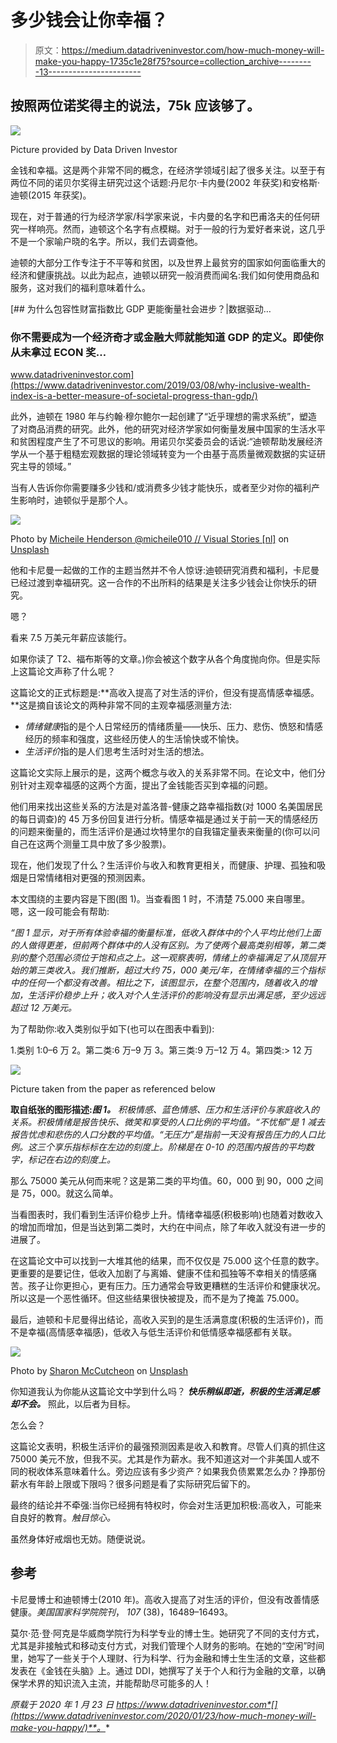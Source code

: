 # 多少钱会让你幸福？

> 原文：<https://medium.datadriveninvestor.com/how-much-money-will-make-you-happy-1735c1e28f75?source=collection_archive---------13----------------------->

## 按照两位诺奖得主的说法，75k 应该够了。

![](img/db351bd7c389b12efd115f90b658d736.png)

Picture provided by Data Driven Investor

金钱和幸福。这是两个非常不同的概念，在经济学领域引起了很多关注。以至于有两位不同的诺贝尔奖得主研究过这个话题:丹尼尔·卡内曼(2002 年获奖)和安格斯·迪顿(2015 年获奖)。

现在，对于普通的行为经济学家/科学家来说，卡内曼的名字和巴甫洛夫的任何研究一样响亮。然而，迪顿这个名字有点模糊。对于一般的行为爱好者来说，这几乎不是一个家喻户晓的名字。所以，我们去调查他。

迪顿的大部分工作专注于不平等和贫困，以及世界上最贫穷的国家如何面临重大的经济和健康挑战。以此为起点，迪顿以研究一般消费而闻名:我们如何使用商品和服务，这对我们的福利意味着什么。

[](https://www.datadriveninvestor.com/2019/03/08/why-inclusive-wealth-index-is-a-better-measure-of-societal-progress-than-gdp/) [## 为什么包容性财富指数比 GDP 更能衡量社会进步？|数据驱动…

### 你不需要成为一个经济奇才或金融大师就能知道 GDP 的定义。即使你从未拿过 ECON 奖…

www.datadriveninvestor.com](https://www.datadriveninvestor.com/2019/03/08/why-inclusive-wealth-index-is-a-better-measure-of-societal-progress-than-gdp/) 

此外，迪顿在 1980 年与约翰·穆尔鲍尔一起创建了“近乎理想的需求系统”，塑造了对商品消费的研究。此外，他的研究对经济学家如何衡量发展中国家的生活水平和贫困程度产生了不可思议的影响。用诺贝尔奖委员会的话说:“迪顿帮助发展经济学从一个基于粗糙宏观数据的理论领域转变为一个由基于高质量微观数据的实证研究主导的领域。”

当有人告诉你你需要赚多少钱和/或消费多少钱才能快乐，或者至少对你的福利产生影响时，迪顿似乎是那个人。

![](img/6c7f0caed146a0b51fb15ade0878b1dd.png)

Photo by [Micheile Henderson @micheile010 // Visual Stories [nl]](https://unsplash.com/@micheile?utm_source=medium&utm_medium=referral) on [Unsplash](https://unsplash.com?utm_source=medium&utm_medium=referral)

他和卡尼曼一起做的工作的主题当然并不令人惊讶:迪顿研究消费和福利，卡尼曼已经过渡到幸福研究。这一合作的不出所料的结果是关注多少钱会让你快乐的研究。

嗯？

看来 7.5 万美元年薪应该能行。

如果你读了 T2、福布斯等的文章。)你会被这个数字从各个角度抛向你。但是实际上这篇论文声称了什么呢？

这篇论文的正式标题是:**高收入提高了对生活的评价，但没有提高情感幸福感。**这是摘自该论文的两种非常不同的主观幸福感测量方法:

*   *情绪健康*指的是个人日常经历的情绪质量——快乐、压力、悲伤、愤怒和情感经历的频率和强度，这些经历使人的生活愉快或不愉快。
*   *生活评价*指的是人们思考生活时对生活的想法。

这篇论文实际上展示的是，这两个概念与收入的关系非常不同。在论文中，他们分别针对主观幸福感的这两个方面，提出了金钱能否买到幸福的问题。

他们用来找出这些关系的方法是对盖洛普-健康之路幸福指数(对 1000 名美国居民的每日调查)的 45 万多份回复进行分析。情感幸福是通过关于前一天的情感经历的问题来衡量的，而生活评价是通过坎特里尔的自我锚定量表来衡量的(你可以问自己在这两个测量工具中放了多少股票)。

现在，他们发现了什么？生活评价与收入和教育更相关，而健康、护理、孤独和吸烟是日常情绪相对更强的预测因素。

本文围绕的主要内容是下图(图 1)。当查看图 1 时，不清楚 75.000 来自哪里。嗯，这一段可能会有帮助:

*“图 1 显示，对于所有体验幸福的衡量标准，低收入群体中的个人平均比他们上面的人做得更差，但前两个群体中的人没有区别。为了使两个最高类别相等，第二类别的整个范围必须位于饱和点之上。这一观察表明，情绪上的幸福满足了从顶层开始的第三类收入。我们推断，超过大约 75，000 美元/年，在情绪幸福的三个指标中的任何一个都没有改善。相比之下，该图显示，在整个范围内，随着收入的增加，生活评价稳步上升；收入对个人生活评价的影响没有显示出满足感，至少远远超过 12 万美元。*

为了帮助你:收入类别似乎如下(也可以在图表中看到):

1.类别 1:0–6 万
2。第二类:6 万–9 万
3。第三类:9 万–12 万
4。第四类:> 12 万

![](img/1978ff5a72fc4c5b0267e24e125d9ef2.png)

Picture taken from the paper as referenced below

**取自纸张的图形描述:*图 1。*** *积极情感、蓝色情感、压力和生活评价与家庭收入的关系。积极情绪是报告快乐、微笑和享受的人口比例的平均值。“不忧郁”是 1 减去报告忧虑和悲伤的人口分数的平均值。“无压力”是指前一天没有报告压力的人口比例。这三个享乐指标标在左边的刻度上。阶梯是在 0-10 的范围内报告的平均数字，标记在右边的刻度上。*

那么 75000 美元从何而来呢？这是第二类的平均值。60，000 到 90，000 之间是 75，000。就这么简单。

当看图表时，我们看到生活评价稳步上升。情绪幸福感(积极影响)也随着对数收入的增加而增加，但是当达到第二类时，大约在中间点，除了年收入就没有进一步的进展了。

在这篇论文中可以找到一大堆其他的结果，而不仅仅是 75.000 这个任意的数字。更重要的是要记住，低收入加剧了与离婚、健康不佳和孤独等不幸相关的情感痛苦。孩子让你更担心，更有压力。压力通常会导致更糟糕的生活评价和健康状况。所以这是一个恶性循环。但这些结果很快被提及，而不是为了掩盖 75.000。

最后，迪顿和卡尼曼得出结论，高收入买到的是生活满意度(积极的生活评价)，而不是幸福(高情感幸福感)，低收入与低生活评价和低情感幸福感都有关联。

![](img/afcc11553a4d0e9cb3c3613c88ca9c07.png)

Photo by [Sharon McCutcheon](https://unsplash.com/@sharonmccutcheon?utm_source=medium&utm_medium=referral) on [Unsplash](https://unsplash.com?utm_source=medium&utm_medium=referral)

你知道我认为你能从这篇论文中学到什么吗？ ***快乐稍纵即逝，积极的生活满足感却不会。*** 照此，以后者为目标。

怎么会？

这篇论文表明，积极生活评价的最强预测因素是收入和教育。尽管人们真的抓住这 75000 美元不放，但我不买。尤其是作为薪水。我不知道这对一个非美国人或不同的税收体系意味着什么。旁边应该有多少资产？如果我负债累累怎么办？挣那份薪水有年龄上限或下限吗？很多问题是看了实际研究后留下的。

最终的结论并不牵强:当你已经拥有特权时，你会对生活更加积极:高收入，可能来自良好的教育。*触目惊心。*

虽然身体好戒烟也无妨。随便说说。

## 参考

卡尼曼博士和迪顿博士(2010 年)。高收入提高了对生活的评价，但没有改善情感健康。*美国国家科学院院刊*， *107* (38)，16489–16493。

莫尔·范·登·阿克是华威商学院行为科学专业的博士生。她研究了不同的支付方式，尤其是非接触式和移动支付方式，对我们管理个人财务的影响。在她的“空闲”时间里，她写了一些关于个人理财、行为科学、行为金融和博士生生活的文章，这些都发表在《金钱在头脑》上。通过 DDI，她撰写了关于个人和行为金融的文章，以确保学术界的知识流入主流，并能帮助尽可能多的人！

*原载于 2020 年 1 月 23 日 https://www.datadriveninvestor.com*[](https://www.datadriveninvestor.com/2020/01/23/how-much-money-will-make-you-happy/)**。**